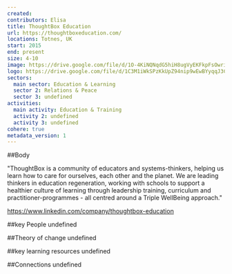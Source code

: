 ```yaml
---
created:
contributors: Elisa
title: ThoughtBox Education
url: https://thoughtboxeducation.com/
locations: Totnes, UK
start: 2015
end: present
size: 4-10
image: https://drive.google.com/file/d/1O-4KiNQNqdG5hiH8ugVyEKFkpFsOwriA/view?usp=drive_link
logo: https://drive.google.com/file/d/1C3M1iWkSPzKkUpZ94nip9wEwBYyqqJ3C/view?usp=drive_link
sectors:
  main sector: Education & Learning
  sector 2: Relations & Peace
  sector 3: undefined
activities: 
  main activity: Education & Training
  activity 2: undefined
  activity 3: undefined
cohere: true
metadata_version: 1
---
```



##Body

"ThoughtBox is a community of educators and systems-thinkers, helping us learn how to care for ourselves, each other and the planet. We are leading thinkers in education regeneration, working with schools to support a healthier culture of learning through leadership training, curriculum and practitioner-programmes - all centred around a Triple WellBeing approach."

https://www.linkedin.com/company/thoughtbox-education


##key People
undefined

##Theory of change
undefined

##key learning resources
undefined

##Connections
undefined

